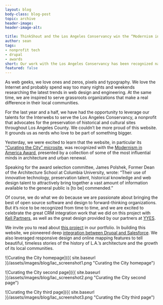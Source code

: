 ```yaml
---
layout: blog
body-class: blog-post
topic: archive
header-image:
header-image-alt:

title: ThinkShout and the Los Angeles Conservancy win the “Modernism in America Award”
author: sean
tags:
- nonprofit tech
- drupal
- awards
short: Our work with the Los Angeles Conservancy has been recognized nationally.
featured: false
---
```


As web geeks, we love ones and zeros, pixels and typography. We love the Internet and probably spend way too many nights and weekends researching the latest trends in web design and engineering. At the same time, we are inspired to serve grassroots organizations that make a real difference in their local communities.

For the last year and a half, we have had the opportunity to leverage our talents for the Interwebs to serve the Los Angeles Conservancy, a nonprofit that advocates for the preservation of historical and cultural sites throughout Los Angeles County. We couldn’t be more proud of this website. It grounds us as nerds who love to be part of something bigger.

Yesterday, we were excited to learn that the website, in particular its [“Curating the City” microsite](https://www.laconservancy.org/modern/), was recognized with the [Modernism in America Award](http://docomomo-us.org/programs/awards/), presented by a collection of some of the most influential minds in architecture and urban renewal.

Speaking for the award selection committee, James Polshek, Former Dean of the Architecture School at Columbia University, wrote: “Their use of innovative technology, preservation talent, historical knowledge and web design talent to attractively bring together a vast amount of information available to the general public is [to be] commended.”

Of course, we do what we do because we are passionate about bringing the best of open source software and design to forward-thinking organizations. But it’s nice to be recognized from time to time, and we are excited to celebrate the great CRM integration work that we did on this project with [Kell Partners](http://www.kellpartners.com/), as well as the great design provided by our partners at [YYES](http://www.yyes.org/).

We invite you to read about [this project](/work/la-conservancy/) in our portfolio. In building this website, we pioneered deep [integration between Drupal and Salesforce](/blog/2014/01/tauno/rebuilding-los-angeles-conservancy-website-power-salesforce/). We also leveraged responsive design and online mapping features to tell beautiful, timeless stories of the history of L.A.’s architecture and the growth of its local communities.

![Curating the City homepage]({{ site.baseurl }}/assets/images/blog/lac_screenshot1.png "Curating the City homepage")

![Curating the City second page]({{ site.baseurl }}/assets/images/blog/lac_screenshot2.png "Curating the City second page")

![Curating the City third page]({{ site.baseurl }}/assets/images/blog/lac_screenshot3.png "Curating the City third page")
